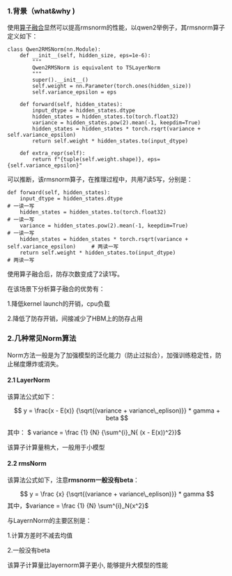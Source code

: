 ### 1.背景（what&why )

使用[算子融合](../develop_silu_and_mul/develop_sillu_and_mul.md#21-算子融合)显然可以提高rmsnorm的性能，以qwen2举例子，其rmsnorm算子定义如下：

```
class Qwen2RMSNorm(nn.Module):
    def __init__(self, hidden_size, eps=1e-6):
        """
        Qwen2RMSNorm is equivalent to T5LayerNorm
        """
        super().__init__()
        self.weight = nn.Parameter(torch.ones(hidden_size))
        self.variance_epsilon = eps

    def forward(self, hidden_states):
        input_dtype = hidden_states.dtype
        hidden_states = hidden_states.to(torch.float32)
        variance = hidden_states.pow(2).mean(-1, keepdim=True)
        hidden_states = hidden_states * torch.rsqrt(variance + self.variance_epsilon)
        return self.weight * hidden_states.to(input_dtype)

    def extra_repr(self):
        return f"{tuple(self.weight.shape)}, eps={self.variance_epsilon}"

```

可以推断，该rmsnorm算子，在推理过程中，共用7读5写，分别是：

```
def forward(self, hidden_states):
    input_dtype = hidden_states.dtype                                                 # 一读一写
    hidden_states = hidden_states.to(torch.float32)                                   # 一读一写
    variance = hidden_states.pow(2).mean(-1, keepdim=True)                            # 一读一写
    hidden_states = hidden_states * torch.rsqrt(variance + self.variance_epsilon)     # 两读一写
    return self.weight * hidden_states.to(input_dtype)                                # 两读一写
```

使用算子融合后，防存次数变成了2读1写。

在该场景下分析算子融合的优势有：

1.降低kernel launch的开销，cpu负载

2.降低了防存开销，间接减少了HBM上的防存占用

### 2.几种常见Norm算法

Norm方法一般是为了加强模型的泛化能力（防止过拟合），加强训练稳定性，防止梯度爆炸或消失。

#### 2.1 LayerNorm

该算法公式如下：

$$
y = \frac{x - E(x)} {\sqrt{(variance + variance\_eplison)}} * gamma + beta
$$

其中： $ variance = \frac {1} {N} {\sum^{i}_N{ (x - E(x))^2}}$

该算子计算量稍大，一般用于小模型

#### 2.2 rmsNorm

该算法公式如下，注意<b>rmsnorm一般没有beta</b>：

$$
y = \frac {x} {\sqrt{(variance + variance\_eplison)}} * gamma
$$
其中，$variance = \frac {1} {N} \sum^{i}_N{x^2}$

与LayernNorm的主要区别是：

1.计算方差时不减去均值

2.一般没有beta

该算子计算量比layernorm算子更小, 能够提升大模型的性能
